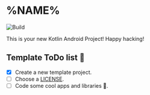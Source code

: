# %NAME%

![Build](https://github.com/%REPOSITORY%/workflows/Build/badge.svg)

This is your new Kotlin Android Project! Happy hacking!

## Template ToDo list 👣

- [x] Create a new template project.
- [ ] Choose a [LICENSE](https://github.com/%REPOSITORY%/community/license/new?branch=main).
- [ ] Code some cool apps and libraries 🚀.
